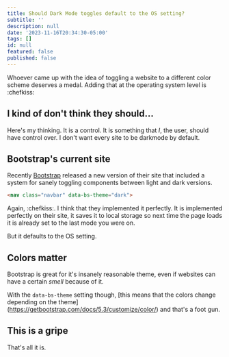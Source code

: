 ```yaml
---
title: Should Dark Mode toggles default to the OS setting?
subtitle: ''
description: null
date: '2023-11-16T20:34:30-05:00'
tags: []
id: null
featured: false
published: false
---
```

Whoever came up with the idea of toggling a website to a different color scheme deserves a medal. Adding that at the operating system level is :chefkiss:

## I kind of don't think they should...

Here's my thinking. It is a control. It is something that *I*, the user, should have control over. I don't want every site to be darkmode by default.

## Bootstrap's current site

Recently [Bootstrap](https://getbootstrap.com/) released a new version of their site that included a system for sanely toggling components between light and dark versions. 

```html
<nav class="navbar" data-bs-theme="dark">
```

Again, :chefkiss:. I think that they implemented it perfectly. It is implemented perfectly on their site, it saves it to local storage so next time the page loads it is already set to the last mode you were on.

But it defaults to the OS setting. 

## Colors matter

Bootstrap is great for it's insanely reasonable theme, even if websites can have a certain *smell* because of it.

With the `data-bs-theme` setting though, [this means that the colors change depending on the theme] (https://getbootstrap.com/docs/5.3/customize/color/) and that's a foot gun.

## This is a gripe

That's all it is. 

